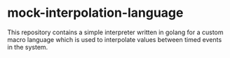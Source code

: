# mock-interpolation-language
This repository contains a simple interpreter written in golang for a custom macro language which is used to interpolate values between timed events in the system.
